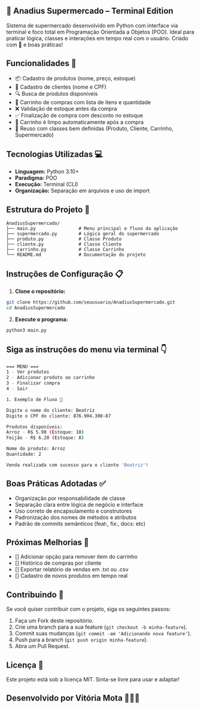 ## 🛒 Anadius Supermercado – Terminal Edition

Sistema de supermercado desenvolvido em Python com interface via terminal e foco total em Programação Orientada a Objetos (POO). Ideal para praticar lógica, classes e interações em tempo real com o usuário. Criado com 💜 e boas práticas!

## Funcionalidades 🧠

- 📦 Cadastro de produtos (nome, preço, estoque)
- 👤 Cadastro de clientes (nome e CPF)
- 🔍 Busca de produtos disponíveis
- 🛒 Carrinho de compras com lista de itens e quantidade
- ❌ Validação de estoque antes da compra
- ✅ Finalização de compra com desconto no estoque
- 🧼 Carrinho é limpo automaticamente após a compra
- 🎯 Reuso com classes bem definidas (Produto, Cliente, Carrinho, Supermercado)

## Tecnologias Utilizadas 💻

- **Linguagem:** Python 3.10+
- **Paradigma:** POO
- **Execução:** Terminal (CLI)
- **Organização:** Separação em arquivos e uso de import

## Estrutura do Projeto 📁
```
AnadiusSupermercado/
├── main.py                # Menu principal e fluxo da aplicação
├── supermercado.py        # Lógica geral do supermercado
├── produto.py             # Classe Produto
├── cliente.py             # Classe Cliente
├── carrinho.py            # Classe Carrinho
└── README.md              # Documentação do projeto
```

## Instruções de Configuração 📋
1. **Clone o repositório:**
```bash
git clone https://github.com/seuusuario/AnadiusSupermercado.git
cd AnadiusSupermercado
```

2. **Execute o programa:**
```bash
python3 main.py
```

## Siga as instruções do menu via terminal 👇
```bash
=== MENU ===
1 - Ver produtos
2 - Adicionar produto ao carrinho
3 - Finalizar compra
4 - Sair

1. Exemplo de Fluxo 🧾

Digite o nome do cliente: Beatriz
Digite o CPF do cliente: 876.904.300-87

Produtos disponíveis:
Arroz - R$ 5.90 (Estoque: 10)
Feijão - R$ 6.20 (Estoque: 8)

Nome do produto: Arroz
Quantidade: 2

Venda realizada com sucesso para o cliente 'Beatriz'!
```

## Boas Práticas Adotadas ✅
- Organização por responsabilidade de classe
- Separação clara entre lógica de negócio e interface
- Uso correto de encapsulamento e construtores
- Padronização dos nomes de métodos e atributos
- Padrão de commits semânticos (feat:, fix:, docs: etc)

## Próximas Melhorias 📌
- [] Adicionar opção para remover item do carrinho
- [] Histórico de compras por cliente
- [] Exportar relatório de vendas em .txt ou .csv
- [] Cadastro de novos produtos em tempo real

## Contribuindo 🤝
Se você quiser contribuir com o projeto, siga os seguintes passos:

1. Faça um Fork deste repositório.
2. Crie uma branch para a sua feature (`git checkout -b minha-feature`).
3. Commit suas mudanças (`git commit -am 'Adicionando nova feature'`).
4. Push para a branch (`git push origin minha-feature`).
5. Abra um Pull Request.

## Licença 📜
Este projeto está sob a licença MIT. Sinta-se livre para usar e adaptar!


## Desenvolvido por Vitória Mota 👩🏼‍💻
